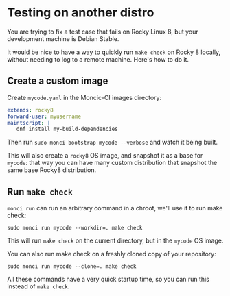# Testing on another distro

You are trying to fix a test case that fails on Rocky Linux 8, but your
development machine is Debian Stable.

It would be nice to have a way to quickly run `make check` on Rocky 8 locally,
without needing to log to a remote machine. Here's how to do it.


## Create a custom image

Create `mycode.yaml` in the Moncic-CI images directory:

```yaml
extends: rocky8
forward-user: myusername
maintscript: |
   dnf install my-build-dependencies
```

Then run `sudo monci bootstrap mycode --verbose` and watch it being built.

This will also create a `rocky8` OS image, and snapshot it as a base for
`mycode`: that way you can have many custom distribution that snapshot the same
base Rocky8 distribution.


## Run `make check`

`monci run` can run an arbitrary command in a chroot, we'll use it to run make
check:

```
sudo monci run mycode --workdir=. make check
```

This will run `make check` on the current directory, but in the `mycode` OS
image.

You can also run make check on a freshly cloned copy of your repository:

```
sudo monci run mycode --clone=. make check
```

All these commands have a very quick startup time, so you can run this instead
of `make check`.
